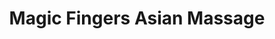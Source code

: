 ---
title: "Magic Fingers Asian Massage"
url: /forest-hill/magic-fingers-asian-massage/
shop: Massage
---